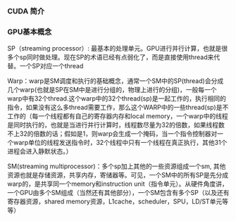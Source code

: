 ### CUDA 简介

### GPU基本概念

SP（streaming processor）: 最基本的处理单元。GPU进行并行计算，也就是很多个sp同时做处理。现在SP的术语已经有点弱化了，而是直接使用thread来代替。一个SP对应一个thread

Warp：warp是SM调度和执行的基础概念，通常一个SM中的SP(thread)会分成几个warp(也就是SP在SM中是进行分组的，物理上进行的分组)，一般每一个warp中有32个thread.这个warp中的32个thread(sp)是一起工作的，执行相同的指令，如果没有这么多thread需要工作，那么这个WARP中的一些thread(sp)是不工作的（每一个线程都有自己的寄存器内存和local memory，一个warp中的线程是同时执行的，也就是当进行并行计算时，线程数尽量为32的倍数，如果线程数不上32的倍数的话；假如是1，则warp会生成一个掩码，当一个指令控制器对一个warp单位的线程发送指令时，32个线程中只有一个线程在真正执行，其他31个 进程会进入静默状态。）

SM(streaming multiprocessor)：多个sp加上其他的一些资源组成一个sm, 其他资源也就是存储资源，共享内存，寄储器等。可见，一个SM中的所有SP是先分成warp的，是共享同一个memory和instruction unit（指令单元）。从硬件角度讲，一个GPU由多个SM组成（当然还有其他部分），一个SM包含有多个SP（以及还有寄存器资源，shared memory资源，L1cache，scheduler，SPU，LD/ST单元等等）

### 